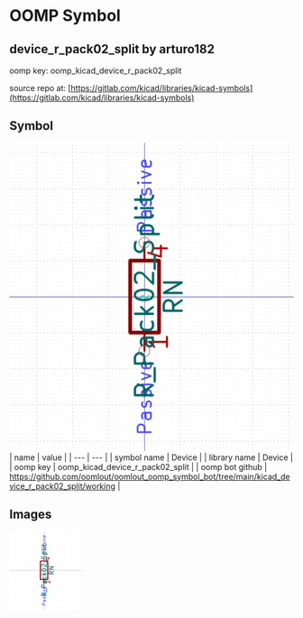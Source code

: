 # OOMP Symbol  
## device_r_pack02_split  by arturo182  
  
oomp key: oomp_kicad_device_r_pack02_split  
  
source repo at: [https://gitlab.com/kicad/libraries/kicad-symbols](https://gitlab.com/kicad/libraries/kicad-symbols)  
## Symbol  
  
[![working.png](working_600.png)](working.png)  
| name | value | 
| --- | --- | 
| symbol name | Device | 
| library name | Device | 
| oomp key | oomp_kicad_device_r_pack02_split | 
| oomp bot github | https://github.com/oomlout/oomlout_oomp_symbol_bot/tree/main/kicad_device_r_pack02_split/working | 
## Images  
  
[![working.png](working_140.png)](working.png)  
